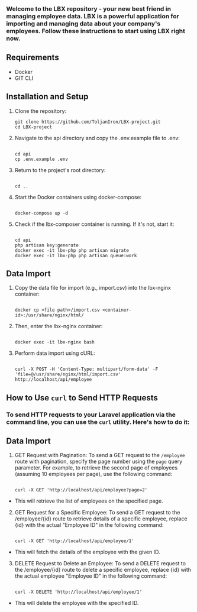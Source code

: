 ### Welcome to the LBX repository - your new best friend in managing employee data. LBX is a powerful application for importing and managing data about your company's employees. Follow these instructions to start using LBX right now.

## Requirements
- Docker
- GIT CLI

## Installation and Setup

1. Clone the repository:

   ```shell 
   git clone https://github.com/ToljanIron/LBX-project.git
   cd LBX-project
   
2. Navigate to the api directory and copy the .env.example file to .env:
   ```shell
   
   cd api
   cp .env.example .env
   
3. Return to the project's root directory:
   ```shell
   
   cd ..
   
4. Start the Docker containers using docker-compose:
   ```shell
   
   docker-compose up -d
   
5. Check if the lbx-composer container is running. If it's not, start it:
    ```shell
    
    cd api
    php artisan key:generate
    docker exec -it lbx-php php artisan migrate
    docker exec -it lbx-php php artisan queue:work

## Data Import
   1. Copy the data file for import (e.g., import.csv) into the lbx-nginx container:
      ```shell
      
      docker cp <file path>/import.csv <container-id>:/usr/share/nginx/html/
      
   2. Then, enter the lbx-nginx container:
      ```shell
      
      docker exec -it lbx-nginx bash
      
   3. Perform data import using cURL:
      ```shell
      
      curl -X POST -H 'Content-Type: multipart/form-data' -F 'file=@/usr/share/nginx/html/import.csv' http://localhost/api/employee
      
## How to Use `curl` to Send HTTP Requests

### To send HTTP requests to your Laravel application via the command line, you can use the `curl` utility. Here's how to do it:

## Data Import
   1. GET Request with Pagination:
      To send a GET request to the `/employee` route with pagination, specify the page number using the `page` query parameter. For example, to retrieve the second page of employees (assuming 10 employees per page), use the following command:
      ```shell
      
      curl -X GET 'http://localhost/api/employee?page=2'
   - This will retrieve the list of employees on the specified page.
   
   2. GET Request for a Specific Employee:
      To send a GET request to the /employee/{id} route to retrieve details of a specific employee, replace {id} with the actual "Employee ID" in the following command:
      ```shell
      
      curl -X GET 'http://localhost/api/employee/1'
   - This will fetch the details of the employee with the given ID.
      
   3. DELETE Request to Delete an Employee:
      To send a DELETE request to the /employee/{id} route to delete a specific employee, replace {id} with the actual employee "Employee ID" in the following command:
      
      ```shell
      
      curl -X DELETE 'http://localhost/api/employee/1'
   - This will delete the employee with the specified ID. 
   
